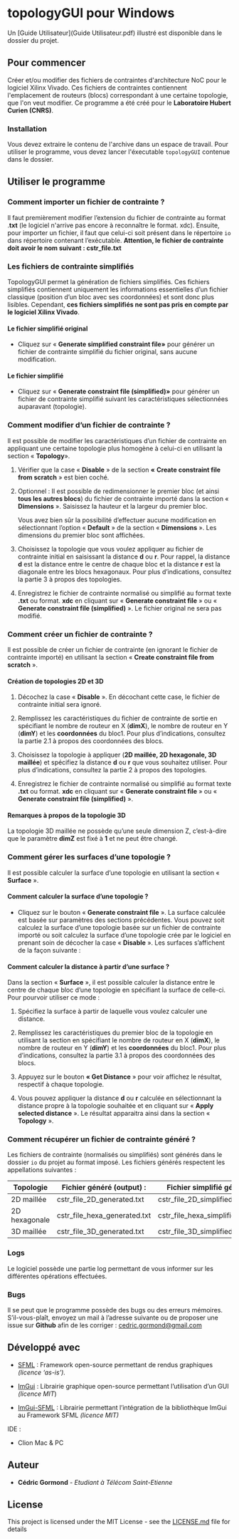 # topologyGUI pour Windows

Un [Guide Utilisateur](Guide Utilisateur.pdf) illustré est disponible dans le dossier du projet.

## Pour commencer

Créer et/ou modifier des fichiers de contraintes d'architecture NoC pour le logiciel Xilinx Vivado. Ces fichiers de contraintes contiennent l'emplacement de routeurs (blocs) correspondant à une certaine topologie, que l'on veut modifier. Ce programme a été créé pour le **Laboratoire Hubert Curien (CNRS)**.

### Installation

Vous devez extraire le contenu de l'archive dans un espace de travail. Pour utiliser le programme, vous devez lancer l'éxecutable `topologyGUI` contenue dans le dossier.

## Utiliser le programme

### Comment importer un fichier de contrainte ?

Il faut premièrement modifier l’extension du fichier de contrainte au format .**txt** (le logiciel n'arrive pas encore à reconnaître le format. xdc). Ensuite, pour importer un fichier, il faut que celui-ci soit présent dans le répertoire `io` dans répertoire contenant l’exécutable. **Attention, le fichier de contrainte doit avoir le nom suivant : cstr_file.txt**


### Les fichiers de contrainte simplifiés

TopologyGUI permet la génération de fichiers simplifiés. Ces fichiers simplifiés contiennent uniquement les informations essentielles d’un fichier classique (position d’un bloc avec ses coordonnées) et sont donc plus lisibles. Cependant, **ces fichiers simplifiés ne sont pas pris en compte par le logiciel Xilinx Vivado**.

#### Le fichier simplifié original
- Cliquez sur « **Generate simplified constraint file»** pour générer un fichier de contrainte simplifié du fichier original, sans aucune modification. 

#### Le fichier simplifié
- Cliquez sur « **Generate constraint file (simplified)»** pour générer un fichier de contrainte simplifié suivant les caractéristiques sélectionnées auparavant (topologie). 

### Comment modifier d’un fichier de contrainte ?
Il est possible de modifier les caractéristiques d’un fichier de contrainte en appliquant une certaine topologie plus homogène à celui-ci en utilisant la section « **Topology**».

1. Vérifier que la case « **Disable** » de la section **«** **Create constraint file from scratch** » est bien coché.


2. Optionnel : Il est possible de redimensionner le premier bloc (et ainsi **tous les autres blocs**) du fichier de contrainte importé dans la section « **Dimensions** ». Saisissez la hauteur et la largeur du premier bloc.

   Vous avez bien sûr la possibilité d’effectuer aucune modification en sélectionnant l’option « **Default** » de la section « **Dimensions** ». Les dimensions du premier bloc sont affichées.

3. Choisissez la topologie que vous voulez appliquer au fichier de contrainte initial en saisissant la distance **d** ou **r**. Pour rappel, la distance **d** est la distance entre le centre de chaque bloc et la distance **r** est la diagonale entre les blocs hexagonaux. Pour plus d’indications, consultez la partie 3 à propos des topologies. 

4. Enregistrez le fichier de contrainte normalisé ou simplifié au format texte **.txt** ou format. **xdc** en cliquant sur « **Generate constraint file** » ou « **Generate constraint file (simplified)** ». Le fichier original ne sera pas modifié.   


### Comment créer un fichier de contrainte ?

Il est possible de créer un fichier de contrainte (en ignorant le fichier de contrainte importé) en utilisant la section « **Create constraint file from scratch** ».  

#### Création de topologies 2D et 3D 

1. Décochez la case « **Disable** ». En décochant cette case, le fichier de contrainte initial sera ignoré.

2.	Remplissez les caractéristiques du fichier de contrainte de sortie en spécifiant le nombre de routeur en X (**dimX**), le nombre de routeur en Y (**dimY**) et les **coordonnées** du bloc1. Pour plus d’indications, consultez la partie 2.1 à propos des coordonnées des blocs.

3.  Choisissez la topologie à appliquer (**2D maillée, 2D hexagonale, 3D maillée**) et spécifiez la distance **d** ou **r** que vous souhaitez utiliser. Pour plus d’indications, consultez la partie 2 à propos des topologies. 

5.	Enregistrez le fichier de contrainte normalisé ou simplifié au format texte **.txt** ou format. **xdc** en cliquant sur « **Generate constraint file** » ou « **Generate constraint file (simplified)** ».

#### Remarques à propos de la topologie 3D

La topologie 3D maillée ne possède qu’une seule dimension Z, c’est-à-dire que le paramètre **dimZ** est fixé à **1** et ne peut être changé.

### Comment gérer les surfaces d’une topologie ?

Il est possible calculer la surface d’une topologie en utilisant la section « **Surface** ».  

#### Comment calculer la surface d’une topologie ?

- Cliquez sur le bouton « **Generate constraint file** ». La surface calculée est basée sur paramètres des sections précédentes. Vous pouvez soit calculez la surface d’une topologie basée sur un fichier de contrainte importé ou soit calculez la surface d’une topologie crée par le logiciel en prenant soin de décocher la case « **Disable** ». Les surfaces s’affichent de la façon suivante :

#### Comment calculer la distance à partir d’une surface ?

Dans la section « **Surface** », il est possible calculer la distance entre le centre de chaque bloc d’une topologie en spécifiant la surface de celle-ci. Pour pourvoir utiliser ce mode :

1.	Spécifiez la surface à partir de laquelle vous voulez calculer une distance.

2.  Remplissez les caractéristiques du premier bloc de la topologie en utilisant la section en spécifiant le nombre de routeur en X (**dimX**), le nombre de routeur en Y (**dimY**) et les **coordonnées** du bloc1. Pour plus d’indications, consultez la partie 3.1 à propos des coordonnées des blocs.

3.  Appuyez sur le bouton **« Get Distance** » pour voir affichez le résultat, respectif à chaque topologie.

4.  Vous pouvez appliquer la distance **d** ou **r** calculée en sélectionnant la distance propre à la topologie souhaitée et en cliquant sur « **Apply selected distance** ». Le résultat apparaitra ainsi dans la section « **Topology** ».

### Comment récupérer un fichier de contrainte généré ?

Les fichiers de contrainte (normalisés ou simplifiés) sont générés dans le dossier `io` du projet au format imposé. Les fichiers générés respectent les appellations suivantes :

| **Topologie** | **Fichier généré (output) :** | **Fichier simplifié généré (output)**   |
| ------------- | ----------------------------- | --------------------------------------- |
| 2D maillée    | cstr_file_2D_generated.txt    | cstr_file_2D_simplified_generated.txt   |
| 2D hexagonale | cstr_file_hexa_generated.txt  | cstr_file_hexa_simplified_generated.txt |
| 3D maillée    | cstr_file_3D_generated.txt    | cstr_file_3D_simplified_generated.txt   |

### Logs

Le logiciel possède une partie log permettant de vous informer sur les différentes opérations effectuées.

### Bugs

Il se peut que le programme possède des bugs ou des erreurs mémoires. S’il-vous-plaît, envoyez un mail à l’adresse suivante ou de proposer une issue sur **Github** afin de les corriger : [cedric.gormond@gmail.com](mailto:cedric.gormond@gmail.com) 

## Développé avec

* [SFML](https://www.sfml-dev.org/community.php)  : Framework open-source permettant de rendus graphiques *(licence ‘as-is’).*

* [ImGui](https://github.com/ocornut/imgui) : Librairie graphique open-source permettant l’utilisation d’un GUI *(licence MIT*)

* [ImGui-SFML](https://github.com/eliasdaler/imgui-sfml)  : Librairie permettant l’intégration de la bibliothèque ImGui au Framework SFML *(licence MIT)*

IDE : 
* Clion Mac & PC

## Auteur

* **Cédric Gormond** - *Etudiant à Télécom Saint-Etienne*

## License

This project is licensed under the MIT License - see the [LICENSE.md](LICENSE.md) file for details

